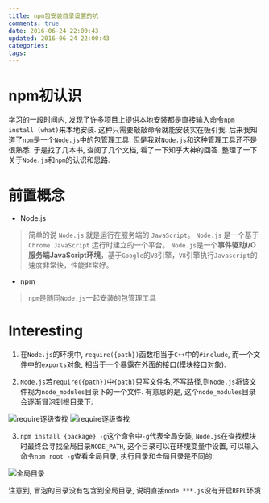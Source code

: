 ```yaml
---
title: npm包安装目录设置的坑
comments: true
date: 2016-06-24 22:00:43
updated: 2016-06-24 22:00:43
categories:
tags:
---
```

# npm初认识
学习的一段时间内, 发现了许多项目上提供本地安装都是直接输入命令`npm install (what)`来本地安装. 这种只需要敲敲命令就能安装实在吸引我. 后来我知道了`npm`是一个`Node.js`中的包管理工具. 但是我对`Node.js`和这种管理工具还不是很熟悉. 于是找了几本书, 查阅了几个文档, 看了一下知乎大神的回答. 整理了一下关于`Node.js`和`npm`的认识和思路.

# 前置概念

- Node.js

> 简单的说 `Node.js` 就是运行在服务端的 `JavaScript`。
`Node.js` 是一个基于`Chrome JavaScript` 运行时建立的一个平台。
`Node.js`是一个**事件驱动I/O服务端JavaScript环境**，基于`Google`的`V8`引擎，`V8`引擎执行`Javascript`的速度非常快，性能非常好。

- npm

> `npm`是随同`Node.js`一起安装的包管理工具

# Interesting

1. 在`Node.js`的环境中, `require({path})`函数相当于`C++`中的`#include`, 而一个文件中的`exports`对象, 相当于一个暴露在外面的接口(模块接口对象).

2. `Node.js`若`require({path})`中`{path}`只写文件名,不写路径,则`Node.js`将该文件视为`node_modules`目录下的一个文件. 有意思的是, 这个`node_modules`目录会逐渐冒泡到根目录下:

![require逐级查找](/images/require_search1.jpg)
![require逐级查找](/images/require_search2.jpg)

3. `npm install {package} -g`这个命令中`-g`代表全局安装, `Node.js`在查找模块时最终会寻找全局目录`NODE_PATH`, 这个目录可以在环境变量中设置, 可以输入命令`npm root -g`查看全局目录, 执行目录和全局目录是不同的:

![全局目录](/images/root.jpg)

注意到, 冒泡的目录没有包含到全局目录, 说明直接`node ***.js`没有开启`REPL`环境

